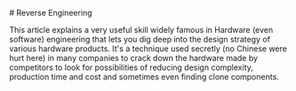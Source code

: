 \# Reverse Engineering


This article explains a very useful skill widely famous in Hardware (even software) engineering that lets you dig deep into the design strategy of various hardware products. It's a technique used secretly (no Chinese were hurt here) in many companies to crack down the hardware made by competitors to look for possibilities of reducing design complexity, production time and cost and sometimes even finding clone components.

